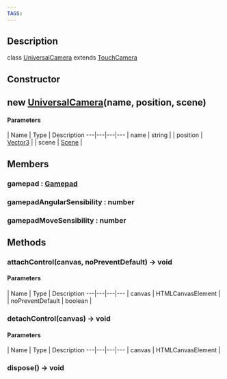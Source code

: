 ```yaml
---
TAGS:
---
```

## Description

class [UniversalCamera](/classes/2.3/UniversalCamera) extends [TouchCamera](/classes/2.3/TouchCamera)



## Constructor

##  new [UniversalCamera](/classes/2.3/UniversalCamera)(name, position, scene)



#### Parameters
 | Name | Type | Description
---|---|---|---
 | name | string | 
 | position | [Vector3](/classes/2.3/Vector3) | 
 | scene | [Scene](/classes/2.3/Scene) | 
## Members

### gamepad : [Gamepad](/classes/2.3/Gamepad)



### gamepadAngularSensibility : number



### gamepadMoveSensibility : number



## Methods

### attachControl(canvas, noPreventDefault) &rarr; void



#### Parameters
 | Name | Type | Description
---|---|---|---
 | canvas | HTMLCanvasElement | 
 | noPreventDefault | boolean | 
### detachControl(canvas) &rarr; void



#### Parameters
 | Name | Type | Description
---|---|---|---
 | canvas | HTMLCanvasElement | 

### dispose() &rarr; void


